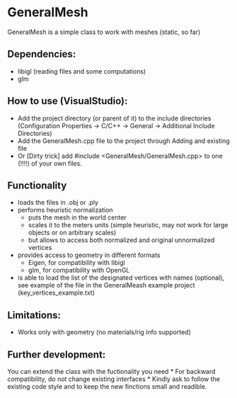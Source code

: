 # GeneralMesh

GeneralMesh is a simple class to work with meshes (static, so far)

## Dependencies:
* libigl (reading files and some computations)
* glm

## How to use (VisualStudio):
* Add the project directory (or parent of it) to the include directories 
         (Configuration Properties -> C/C++ -> General -> Additional Include Directories)
* Add the GeneralMesh.cpp file to the project through Adding and existing file
* Or [Dirty trick] add #include <GeneralMesh/GeneralMesh.cpp> to one (!!!!) of your own files. 

## Functionality 
* loads the files in .obj or .ply
* performs heuristic normalization 
     * puts the mesh in the world center 
     * scales it to the meters units (simple heuristic, may not work for large objects or on arbitrary scales)
     * but allows to access both normalized and original unnormalized vertices 
* provides access to geometry in different formats  
     * Eigen, for compatibility with libigl
     * glm, for compatibility with OpenGL
* is able to load the list of the designated vertices with names (optional),
  see example of the file in the GeneralMeash example project (key_vertices_example.txt)

## Limitations:
* Works only with geometry (no materials/rig info supported)

## Further development: 
You can extend the class with the fuctionality you need
     * For backward compatibility, do not change existing interfaces
     * Kindly ask to follow the existing code style and to keep the new finctions small and readible. 